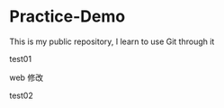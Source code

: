 # Practice-Demo
This is my public repository, I learn to use Git through it



test01

web 修改

test02
